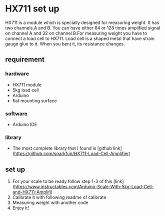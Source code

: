 # HX711 set up
HX711 is a module which is specially designed for measuring weight. It has two channels,A and B. You can have either 64 or 128 times amplified signal on channel A and 32 on channel B.For measuring weight you have to connect a load cell to HX711. Load cell is a shaped metal that have strain gauge glue to it. When you bent it, its resistance changes.
## requirement

### hardware
- HX711 module
- 5kg load cell
- Arduino
- flat mounting surface 

### software
- Arduino IDE

### library
- The most complete library that I found is [github link] (https://github.com/sparkfun/HX711-Load-Cell-Amplifier)

## set up
1. For your scale to be ready follow step 1-3 of this [link] (https://www.instructables.com/Arduino-Scale-With-5kg-Load-Cell-and-HX711-Amplifi)
2. Calibrate it with following readme of calibrate
3. Measuring weight with another code
4. Enjoy it!
